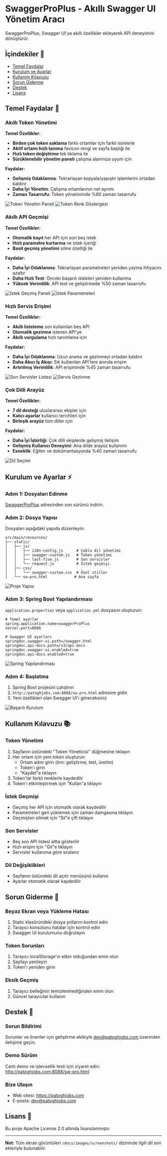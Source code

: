 # SwaggerProPlus - Akıllı Swagger UI Yönetim Aracı

SwaggerProPlus, Swagger UI'ya akıllı özellikler ekleyerek API deneyimini dönüştürür.

## İçindekiler 📑
- [Temel Faydalar](#temel-faydalar-)
- [Kurulum ve Ayarlar](#kurulum-ve-ayarlar-%EF%B8%8F)
- [Kullanım Kılavuzu](#kullanım-kılavuzu-)
- [Sorun Giderme](#sorun-giderme-)
- [Destek](#destek-)
- [Lisans](#lisans-)

## Temel Faydalar 🚀

### Akıllı Token Yönetimi
**Temel Özellikler:**
- **Birden çok token saklama** farklı ortamlar için farklı isimlerle
- **Aktif ortamı hızlı tanıma** favicon rengi ve sayfa başlığı ile
- **Hızlı token değiştirme** tek tıklama ile
- **Sürüklenebilir yönetim paneli** çalışma alanınıza uyum için

**Faydalar:**
- **Gelişmiş Odaklanma**: Tekrarlayan kopyala/yapıştır işlemlerini ortadan kaldırır
- **Daha İyi Yönetim**: Çalışma ortamlarının net ayrımı
- **Zaman Tasarrufu**: Token yönetiminde %60 zaman tasarrufu

![Token Yönetim Paneli](images/screenshots/token/token-manager-panel-tr.png)
![Token Renk Göstergesi](images/screenshots/token/token-color-indicator-tr.png)

### Akıllı API Geçmişi
**Temel Özellikler:**
- **Otomatik kayıt** her API için son beş istek
- **Hızlı parametre kurtarma** ve istek içeriği
- **Basit geçmiş yönetimi** silme özelliği ile

**Faydalar:**
- **Daha İyi Odaklanma**: Tekrarlayan parametreleri yeniden yazma ihtiyacını azaltır
- **Daha Hızlı Test**: Önceki başarılı istekleri yeniden kullanma
- **Yüksek Verimlilik**: API test ve geliştirmede %50 zaman tasarrufu

![İstek Geçmiş Paneli](images/screenshots/history/request-history-panel-en.png)
![İstek Parametreleri](images/screenshots/history/request-parameters-tr.png)

### Hızlı Servis Erişimi
**Temel Özellikler:**
- **Akıllı listeleme** son kullanılan beş API
- **Otomatik gezinme** istenen API'ye
- **Akıllı vurgulama** hızlı tanımlama için

**Faydalar:**
- **Daha İyi Odaklanma**: Uzun arama ve gezinmeyi ortadan kaldırır
- **Daha Akıcı İş Akışı**: Sık kullanılan API'lere anında erişim
- **Artırılmış Verimlilik**: API erişiminde %45 zaman tasarrufu

![Son Servisler Listesi](images/screenshots/services/recent-services-list-tr.png)
![Servis Gezinme](images/screenshots/services/service-navigation-en.png)

### Çok Dilli Arayüz
**Temel Özellikler:**
- **7 dil desteği** uluslararası ekipler için
- **Kalıcı ayarlar** kullanıcı tercihleri için
- **Birleşik arayüz** tüm diller için

**Faydalar:**
- **Daha İyi İşbirliği**: Çok dilli ekiplerde gelişmiş iletişim
- **Gelişmiş Kullanıcı Deneyimi**: Ana dilde arayüz kullanımı
- **Esneklik**: Eğitim ve dokümantasyonda %40 zaman tasarrufu

![Dil Seçimi](images/screenshots/language/language-dropdown-en.png)

## Kurulum ve Ayarlar ⚡️

### Adım 1: Dosyaları Edinme
[SwaggerProPlus](https://github.com/username/SwaggerProPlus/releases) adresinden son sürümü indirin.

### Adım 2: Dosya Yapısı
Dosyaları aşağıdaki yapıda düzenleyin:
```plaintext
src/main/resources/
├── static/
│   ├── js/
│   │   ├── i18n-config.js      # Çoklu dil yönetimi
│   │   ├── swagger-custom.js   # Token yönetimi
│   │   ├── last-five.js        # Son servisler
│   │   └── request.js          # İstek geçmişi
│   ├── css/
│   │   └── swagger-custom.css  # Özel stiller
│   └── sw-pro.html            # Ana sayfa
```

![Proje Yapısı](images/screenshots/setup/file-structure-tr.png)

### Adım 3: Spring Boot Yapılandırması
`application.properties` veya `application.yml` dosyasını oluşturun:
```properties
# Temel ayarlar
spring.application.name=swaggerProPlus
server.port=8088

# Swagger UI ayarları
springdoc.swagger-ui.path=/swagger.html
springdoc.api-docs.path=/v3/api-docs
springdoc.swagger-ui.enabled=true
springdoc.api-docs.enabled=true
```

![Spring Yapılandırması](images/screenshots/setup/spring-config-tr.png)

### Adım 4: Başlatma
1. Spring Boot projesini çalıştırın
2. `http://patoghjobs.com:8088/sw-pro.html` adresine gidin
3. Yeni özellikleri olan Swagger UI'ı göreceksiniz

![Başarılı Kurulum](images/screenshots/setup/successful-setup-tr.png)

## Kullanım Kılavuzu 📚

### Token Yönetimi
1. Sayfanın üstündeki "Token Yöneticisi" düğmesine tıklayın
2. Her ortam için yeni token oluşturun:
    - Ortam adını girin (örn: geliştirme, test, üretim)
    - Token'ı girin
    - "Kaydet"e tıklayın
3. Token'lar farklı renklerle kaydedilir
4. Token'ı etkinleştirmek için "Kullan"a tıklayın


### İstek Geçmişi
- Geçmiş her API için otomatik olarak kaydedilir
- Parametreleri geri yüklemek için zaman damgasına tıklayın
- Geçmişten silmek için "Sil"e çift tıklayın


### Son Servisler
- Beş son API listesi altta gösterilir
- Hızlı erişim için "Git"e tıklayın
- Servisler kullanıma göre sıralanır


### Dil Değişiklikleri
- Sayfanın üstündeki dil açılır menüsünü kullanın
- Ayarlar otomatik olarak kaydedilir


## Sorun Giderme 🔧

### Beyaz Ekran veya Yükleme Hatası
1. Static klasöründeki dosya yollarını kontrol edin
2. Tarayıcı konsolunu hatalar için kontrol edin
3. Swagger UI kurulumunu doğrulayın

### Token Sorunları
1. Tarayıcı localStorage'ın etkin olduğundan emin olun
2. Sayfayı yenileyin
3. Token'ı yeniden girin

### Eksik Geçmiş
1. Tarayıcı belleğinin temizlenmediğinden emin olun
2. Güncel tarayıcılar kullanın

## Destek 💬

### Sorun Bildirimi
Sorunlar ve öneriler için geliştirme ekibiyle dev@patoghjobs.com üzerinden iletişime geçin.

### Demo Sürüm
Canlı demo ve işlevsellik testi için ziyaret edin:
http://patoghjobs.com:8088/sw-pro.html

### Bize Ulaşın
- Web sitesi: https://patoghjobs.com
- E-posta: dev@patoghjobs.com

## Lisans 📝
Bu proje Apache License 2.0 altında lisanslanmıştır.

---

**Not:** Tüm ekran görüntüleri `/docs/images/screenshots/` dizininde ilgili dil son ekleriyle bulunabilir.
